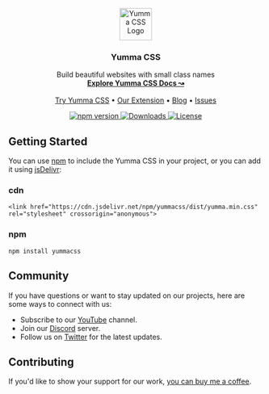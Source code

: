 <p align="center">
  <img src="https://yummacss.com/img/yummacss.png" width="64" alt="Yumma CSS Logo">
</p>

<h3 align="center">Yumma CSS</h3>

<p align="center">
  Build beautiful websites with small class names
  <br>
  <a href="https://yummacss.com"><strong>Explore Yumma CSS Docs ↝</strong></a>
  <br>
  <br>
  <a href="https://yummacss.com/playground">Try Yumma CSS</a>
  •
  <a href="https://yummacss.com/blog/introducing-yummacss-intelephense">Our Extension</a>
  •
  <a href="https://yummacss.com/blog">Blog</a>
  •
  <a href="https://github.com/yumma-lib/yumma-css/issues">Issues</a>
</p>

<p align="center">
  <a href="https://www.npmjs.com/package/yummacss?activeTab=versions">
    <img src="https://img.shields.io/npm/v/yummacss" alt="npm version">
  </a>
  <a href="https://www.npmjs.com/yummacss">
    <img src="https://img.shields.io/npm/dt/yummacss" alt="Downloads">
  </a>
  <a href="https://github.com/yumma-lib/yumma-css-docs?tab=MIT-1-ov-file#readme">
    <img src="https://img.shields.io/badge/License-MIT-blue.svg" alt="License">
  </a>
</p>

## Getting Started

You can use [npm](https://www.npmjs.com/yummacss) to include the Yumma CSS in your project, or you can add it using [jsDelivr](https://www.jsdelivr.com/):

### cdn
```
<link href="https://cdn.jsdelivr.net/npm/yummacss/dist/yumma.min.css" rel="stylesheet" crossorigin="anonymous">
```

### npm
```
npm install yummacss
```

## Community

If you have questions or want to stay updated on our projects, here are some ways to connect with us:

- Subscribe to our [YouTube](https://www.youtube.com/@rrenildopereiraa/videos) channel.
- Join our [Discord](https://discord.gg/CGw5vyqmQ6) server.
- Follow us on [Twitter](https://twitter.com/yummacss) for the latest updates.

## Contributing

If you'd like to show your support for our work, [you can buy me a coffee](https://www.buymeacoffee.com/rrenildoo).
